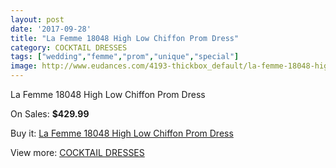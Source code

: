 ```yaml
---
layout: post
date: '2017-09-28'
title: "La Femme 18048 High Low Chiffon Prom Dress"
category: COCKTAIL DRESSES
tags: ["wedding","femme","prom","unique","special"]
image: http://www.eudances.com/4193-thickbox_default/la-femme-18048-high-low-chiffon-prom-dress.jpg
---
```

La Femme 18048 High Low Chiffon Prom Dress

On Sales: **$429.99**
<a href="https://www.eudances.com/en/cocktail-dresses/1400-la-femme-18048-high-low-chiffon-prom-dress.html"><amp-img layout="responsive" width="600" height="600" src="//www.eudances.com/4193-thickbox_default/la-femme-18048-high-low-chiffon-prom-dress.jpg" alt="La Femme 18048 High Low Chiffon Prom Dress 0" /></a>
<a href="https://www.eudances.com/en/cocktail-dresses/1400-la-femme-18048-high-low-chiffon-prom-dress.html"><amp-img layout="responsive" width="600" height="600" src="//www.eudances.com/4195-thickbox_default/la-femme-18048-high-low-chiffon-prom-dress.jpg" alt="La Femme 18048 High Low Chiffon Prom Dress 1" /></a>
<a href="https://www.eudances.com/en/cocktail-dresses/1400-la-femme-18048-high-low-chiffon-prom-dress.html"><amp-img layout="responsive" width="600" height="600" src="//www.eudances.com/4194-thickbox_default/la-femme-18048-high-low-chiffon-prom-dress.jpg" alt="La Femme 18048 High Low Chiffon Prom Dress 2" /></a>

Buy it: [La Femme 18048 High Low Chiffon Prom Dress](https://www.eudances.com/en/cocktail-dresses/1400-la-femme-18048-high-low-chiffon-prom-dress.html "La Femme 18048 High Low Chiffon Prom Dress")

View more: [COCKTAIL DRESSES](https://www.eudances.com/en/14-cocktail-dresses "COCKTAIL DRESSES")